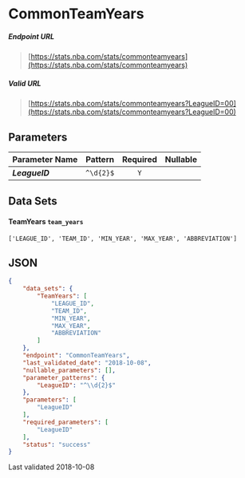 # CommonTeamYears

##### Endpoint URL
>[https://stats.nba.com/stats/commonteamyears](https://stats.nba.com/stats/commonteamyears)

##### Valid URL
>[https://stats.nba.com/stats/commonteamyears?LeagueID=00](https://stats.nba.com/stats/commonteamyears?LeagueID=00)

## Parameters
Parameter Name | Pattern | Required | Nullable
------------ | :-----------: | :---: | :---:
_**LeagueID**_ | `^\d{2}$` | `Y` |  | 

## Data Sets
#### TeamYears `team_years`
```text
['LEAGUE_ID', 'TEAM_ID', 'MIN_YEAR', 'MAX_YEAR', 'ABBREVIATION']
```


## JSON
```json
{
    "data_sets": {
        "TeamYears": [
            "LEAGUE_ID",
            "TEAM_ID",
            "MIN_YEAR",
            "MAX_YEAR",
            "ABBREVIATION"
        ]
    },
    "endpoint": "CommonTeamYears",
    "last_validated_date": "2018-10-08",
    "nullable_parameters": [],
    "parameter_patterns": {
        "LeagueID": "^\\d{2}$"
    },
    "parameters": [
        "LeagueID"
    ],
    "required_parameters": [
        "LeagueID"
    ],
    "status": "success"
}
```

Last validated 2018-10-08